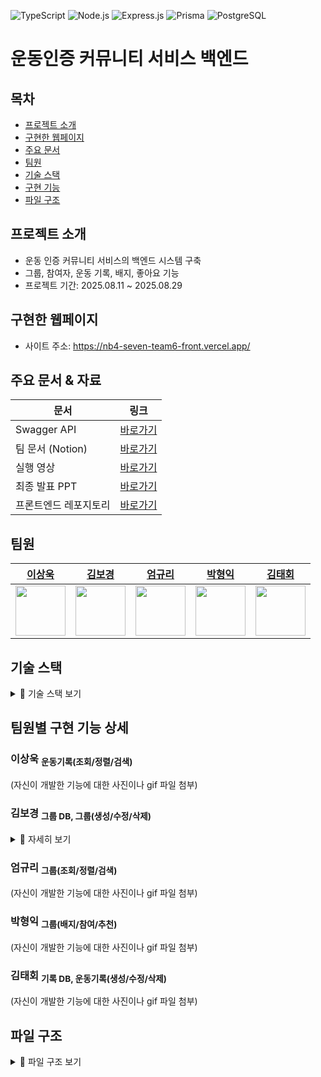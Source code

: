 ![TypeScript](https://img.shields.io/badge/TypeScript-5.9.2-3178C6?logo=typescript&logoColor=white)
![Node.js](https://img.shields.io/badge/Node.js-22.17.0-339933?logo=node.js&logoColor=white)
![Express.js](https://img.shields.io/badge/Express-5.1.0-000000?logo=express&logoColor=white)
![Prisma](https://img.shields.io/badge/Prisma-6.14.0-2D3748?logo=prisma&logoColor=white)
![PostgreSQL](https://img.shields.io/badge/PostgreSQL-17.5-4169E1?logo=postgresql&logoColor=white)

# 운동인증 커뮤니티 서비스 백엔드

## 목차

- [프로젝트 소개](#프로젝트-소개)
- [구현한 웹페이지](#구현한-웹페이지)
- [주요 문서](#주요-문서--자료)
- [팀원](#팀원)
- [기술 스택](#기술-스택)
- [구현 기능](#팀원별-구현-기능-상세)
- [파일 구조](#파일-구조)

## 프로젝트 소개

- 운동 인증 커뮤니티 서비스의 백엔드 시스템 구축<br>
- 그룹, 참여자, 운동 기록, 배지, 좋아요 기능<br>
- 프로젝트 기간: 2025.08.11 ~ 2025.08.29<br>

## 구현한 웹페이지

- 사이트 주소: https://nb4-seven-team6-front.vercel.app/

## 주요 문서 & 자료

| 문서                 | 링크 |
| -------------------- | ------------------------------------------------------------------------------------------------------------------------------------------------------------------------------------------------------------------------------------------------------------------------------------------------------------------------------------------------------------------------- |
| Swagger API          | [바로가기](https://codeit.teamproject1.server.bgk.dev/api-docs/) |
| 팀 문서 (Notion)     | [바로가기](https://radial-attention-ca6.notion.site/24cb1b4efe4d80dc818cf37149e2f65b) |
| 실행 영상            | [바로가기](https://docs.google.com/file/d/1YaSgmVFjx7ccKw2Noi5LhFdTZup_FRHF/preview) |
| 최종 발표 PPT        | [바로가기](https://file.notion.so/f/f/a29b669d-e680-438e-b18c-08888fc54a21/812c8ea0-db07-4181-9326-05c1231c884c/부캠팀플1최종발표템플릿.pdf?table=block&id=25a6fd22-8e8d-8097-82a8-ce9129223a8e&spaceId=a29b669d-e680-438e-b18c-08888fc54a21&expirationTimestamp=1756468800000&signature=8QhMrpv9UfzmNk_WCK12Jzgej0S8X7tv4pUhjKEWUwY&downloadName=6팀_SEVEN_발표자료.pdf) |
| 프론트엔드 레포지토리 | [바로가기](https://github.com/NewL1f3/nb4-seven-team6-front) |

## 팀원

| [이상욱](https://github.com/NewL1f3)                                 | [김보경](https://github.com/bgk614)                                 | [엄규리](https://github.com/ammgree)                                 | [박형익](https://github.com/Sw-twt)                                 | [김태회](https://github.com/F-los)                                 |
| -------------------------------------------------------------------- | ------------------------------------------------------------------- | -------------------------------------------------------------------- | ------------------------------------------------------------------- | ------------------------------------------------------------------ |
| <img src="https://avatars.githubusercontent.com/NewL1f3" width="80"> | <img src="https://avatars.githubusercontent.com/bgk614" width="80"> | <img src="https://avatars.githubusercontent.com/ammgree" width="80"> | <img src="https://avatars.githubusercontent.com/Sw-twt" width="80"> | <img src="https://avatars.githubusercontent.com/F-los" width="80"> |

## 기술 스택

<details>
<summary>📂 기술 스택 보기</summary>
<br>
<table>
  <tr>
    <th>Category</th>
    <th>Stack</th>
    <th align="right">Version</th>
  </tr>
  <tr>
    <td>Language</td>
    <td>TypeScript</td>
    <td align="right">5.9.2</td>
  </tr>
  <tr>
    <td>Runtime</td>
    <td>Node.js</td>
    <td align="right">22.17.0</td>
  </tr>
  <tr>
    <td>Framework</td>
    <td>Express.js</td>
    <td align="right">5.1.0</td>
  </tr>
  <tr>
    <td>ORM</td>
    <td>Prisma ORM</td>
    <td align="right">6.14.0</td>
  </tr>
  <tr>
    <td>Database</td>
    <td>PostgreSQL</td>
    <td align="right">17.5</td>
  </tr>
  <tr>
    <td>Auth</td>
    <td>Bcrypt</td>
    <td align="right">6.0.0</td>
  </tr>
  <tr>
    <td>Validation</td>
    <td>Zod</td>
    <td align="right">4.0.17</td>
  </tr>
  <tr>
    <td>File Upload</td>
    <td>Multer</td>
    <td align="right">2.0.2</td>
  </tr>
  <tr>
    <td>Logger</td>
    <td>Morgan</td>
    <td align="right">1.10.1</td>
  </tr>
  <tr>
    <td>Middleware</td>
    <td>CORS</td>
    <td align="right">2.8.5</td>
  </tr>
  <tr>
    <td>Config</td>
    <td>Dotenv</td>
    <td align="right">17.2.1</td>
  </tr>
  <tr>
    <td>API Docs</td>
    <td>Swagger UI Express</td>
    <td align="right">5.0.1</td>
  </tr>
  <tr>
    <td>Test</td>
    <td>Vitest / Supertest</td>
    <td align="right">3.2.4 / 7.1.4</td>
  </tr>
  <tr>
    <td>Lint / Format</td>
    <td>ESLint / Prettier</td>
    <td align="right">9.33.0 / 3.6.2</td>
  </tr>
  <tr>
    <td>Git Hook</td>
    <td>Husky</td>
    <td align="right">9.1.7</td>
  </tr>
  <tr>
    <td>Package Manager</td>
    <td>npm</td>
    <td align="right">10.x</td>
  </tr>
</table>
</details>

## 팀원별 구현 기능 상세

### 이상욱 <sub>운동기록(조회/정렬/검색)</sub>

(자신이 개발한 기능에 대한 사진이나 gif 파일 첨부)

### 김보경 <sub>그룹 DB, 그룹(생성/수정/삭제)</sub>
<details>
<summary>
  📁 자세히 보기
</summary>
  <table>
 <tr>
  <td>
   <mark>그룹</mark><br>등록<br>수정<br>삭제<br><mark>이미지 업로드</mark><br>참여자 인증
  </td>
  <td>
   <img src="https://github.com/user-attachments/assets/fe10e565-131d-47b1-a645-2e1624a571d1" width="300"/>
  </td>
 </tr>
 <tr>
  <td>
   <mark>Husky</mark> 이용<br>Prettier<br>Lint<br>Build 자동화<br>Lint 규칙 설정
  </td>
  <td>
   <img src="https://github.com/user-attachments/assets/85c924b5-6c41-418d-bbc7-b01f8d6f2e05" width="300"/>
  </td>
 </tr>
 <tr>
  <td>
   <mark>GitHub Actions CD</mark> 이용<br>백엔드 배포 자동화<br><br>+<br> AWS EC2 / RDS<br>Vercel(프론트)
  </td>
  <td>
   <img src="https://github.com/user-attachments/assets/208f52e5-524e-4bd8-8395-0c2fea7496d0" width="300"/>
  </td>
 </tr>
 <tr>
  <td>
   그룹 & 이미지<br><mark>Swagger</mark>문서 작성<br>및 파일 분리
  </td>
  <td>
   <img src="https://github.com/user-attachments/assets/b9739d20-cbdc-4b2f-8046-feb749733fd3" width="300"/>
  </td>
 </tr>
 <tr>
  <td>
   <mark>gotty</mark>이용<br>서버 로그 실시간<br>웹뷰어 설정
  </td>
  <td>
   <img src="https://github.com/user-attachments/assets/fb31588f-63d9-4dd0-bed8-69ef0227378a" width="300"/>
  </td>
 </tr>
 <tr>
  <td>
   <mark>ERD</mark>
  </td>
  <td>
   <img src="https://github.com/user-attachments/assets/6f454c37-9185-4f23-b975-582ace41f0a9" width="300"/>
  </td>
 </tr>
 <tr>
  <td>
   <mark>Deployment Diagram</mark>
  </td>
  <td>
   <img src="https://github.com/user-attachments/assets/9742f3fc-6090-41a8-b282-614ca4d72cc8" width="300"/>
  </td>
 </tr>
</table>

- 참여자의 그룹 탈퇴 상황 케이스 처리
- 그룹 응답 데이터 프론트와 일치시키는 매핑 개발
- 배지 테스트를 위한 목업 데이터 만들기
</details>

### 엄규리 <sub>그룹(조회/정렬/검색)</sub>

(자신이 개발한 기능에 대한 사진이나 gif 파일 첨부)

### 박형익 <sub>그룹(배지/참여/추천)</sub>

(자신이 개발한 기능에 대한 사진이나 gif 파일 첨부)

### 김태회 <sub>기록 DB, 운동기록(생성/수정/삭제)</sub>

(자신이 개발한 기능에 대한 사진이나 gif 파일 첨부)

## 파일 구조

<details>
<summary>📂 파일 구조 보기</summary>

```
.
├── src
│   ├── app.ts
│   ├── config
│   │   └── db.ts
│   ├── controllers
│   │   ├── group
│   │   │   ├── create_group.controller.ts
│   │   │   ├── delete_group.controller.ts
│   │   │   ├── get_group_by_id.controller.ts
│   │   │   ├── get_group_mem_rank.controller.ts
│   │   │   ├── get_group.controller.ts
│   │   │   ├── index.ts
│   │   │   ├── join_group.controller.ts
│   │   │   ├── leave_group.controller.ts
│   │   │   ├── recommend_group.controller.ts
│   │   │   └── update_group.controller.ts
│   │   └── record.controller.ts
│   ├── generated
│   ├── index.ts
│   ├── middleware
│   │   ├── auth.middleware.ts
│   │   ├── error.middleware.ts
│   │   ├── group.middleware.ts
│   │   ├── index.ts
│   │   └── validate.middleware.ts
│   ├── models
│   │   ├── auth
│   │   │   ├── auth_request.model.ts
│   │   │   ├── auth_response.model.ts
│   │   │   └── index.ts
│   │   ├── error_response.model.ts
│   │   ├── group
│   │   │   ├── create_group.dto.ts
│   │   │   ├── delete_group.dto.ts
│   │   │   ├── group_response.dto.ts
│   │   │   ├── index.ts
│   │   │   └── update_group.dto.ts
│   │   └── upload
│   │       ├── upload_request.model.ts
│   │       └── upload_response.model.ts
│   ├── routes
│   │   ├── group.routes.ts
│   │   ├── record.routes.ts
│   │   ├── timer.routes.ts
│   │   ├── upload.route.ts
│   │   └── uploads
│   ├── services
│   │   ├── group
│   │   │   ├── badge_evaluation.service.ts
│   │   │   ├── create_group.service.ts
│   │   │   ├── delete_group.service.ts
│   │   │   ├── get_group_by_id.service.ts
│   │   │   ├── get_group_mem_rank.service.ts
│   │   │   ├── get_group.service.ts
│   │   │   ├── index.ts
│   │   │   ├── join_group.service.ts
│   │   │   ├── leave_group.service.ts
│   │   │   ├── recommend_group.service.ts
│   │   │   └── update_group.service.ts
│   │   └── record.service.ts
│   ├── swagger
│   │   ├── components
│   │   │   ├── examples
│   │   │   ├── index.yaml
│   │   │   ├── parameters
│   │   │   ├── responses
│   │   │   └── schemas
│   │   ├── info
│   │   │   └── index.yaml
│   │   ├── paths
│   │   │   ├── group
│   │   │   ├── index.yaml
│   │   │   ├── record
│   │   │   ├── timer
│   │   │   └── upload
│   │   ├── server
│   │   │   └── index.yaml
│   │   ├── swagger.yaml
│   │   └── tags
│   │       └── index.yaml
│   ├── tests
│   │   ├── api.test.ts
│   │   └── setup.ts
│   └── utils
│       ├── auth.util.ts
│       ├── discord.ts
│       ├── mappers
│       │   └── group.mapper.ts
│       ├── password.ts
│       └── timer.ts
├── test_webhook.js
├── test.txt
├── tsconfig.json
├── uploads
├── eslint.config.js
├── package-lock.json
├── package.json
├── README.md
├── seed.js
└── vitest.config.ts
```

</details>
